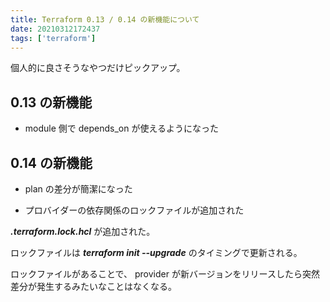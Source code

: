 ```yaml
---
title: Terraform 0.13 / 0.14 の新機能について
date: 20210312172437
tags: ['terraform']
---
```


個人的に良さそうなやつだけピックアップ。

## 0.13 の新機能
- module 側で depends_on が使えるようになった

## 0.14 の新機能
- plan の差分が簡潔になった

- プロバイダーの依存関係のロックファイルが追加された

***.terraform.lock.hcl*** が追加された。

ロックファイルは ***terraform init --upgrade*** のタイミングで更新される。

ロックファイルがあることで、 provider が新バージョンをリリースしたら突然差分が発生するみたいなことはなくなる。
